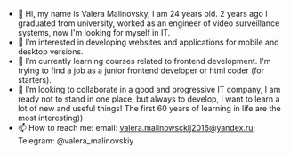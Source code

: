 - 👋 Hi, my name is Valera Malinovsky, I am 24 years old. 2 years ago I graduated from university, worked as an engineer of video surveillance systems, now I'm looking for myself in IT.
- 👀 I’m interested in developing websites and applications for mobile and desktop versions.
- 🌱 I’m currently learning courses related to frontend development. I'm trying to find a job as a junior frontend developer or html coder (for starters).
- 💞️ I’m looking to collaborate  in a good and progressive IT company, I am ready not to stand in one place, but always to develop, I want to learn a lot of new and useful things! The first 60 years of learning in life are the most interesting))
- 📫 How to reach me: email: valera.malinowsckij2016@yandex.ru; Telegram: @valera_malinovskiy

<!---
ValerkaMalinka1998/ValerkaMalinka1998 is a ✨ special ✨ repository because its `README.md` (this file) appears on your GitHub profile.
You can click the Preview link to take a look at your changes.
--->
